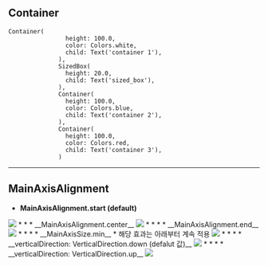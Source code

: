 ## Container
```
Container(
                height: 100.0,
                color: Colors.white,
                child: Text('container 1'),
              ),
              SizedBox(
                height: 20.0,
                child: Text('sized_box'),
              ),
              Container(
                height: 100.0,
                color: Colors.blue,
                child: Text('container 2'),
              ),
              Container(
                height: 100.0,
                color: Colors.red,
                child: Text('container 3'),
              )
```
* * *   
## MainAxisAlignment
* __MainAxisAlignment.start (default)__      
<img src="https://user-images.githubusercontent.com/33628588/100632280-ffbe9a80-336f-11eb-84a5-959e347733f0.png">
* * *   
__MainAxisAlignment.center__   
<img src="https://user-images.githubusercontent.com/33628588/100634149-457c6280-3372-11eb-8dfc-6a461937ef9e.png">
* * *   
* __MainAxisAlignment.end__   
<img src="https://user-images.githubusercontent.com/33628588/100634373-93916600-3372-11eb-8a7e-d8d87ce3da29.png">
* * *   
* __MainAxisSize.min__   * 해당 효과는 아래부터 계속 적용
<img src="https://user-images.githubusercontent.com/33628588/100633177-174a5300-3371-11eb-9fab-b3389f86f0bd.png">
* * *   
* __verticalDirection: VerticalDirection.down (defalut 값)__   
<img src="https://user-images.githubusercontent.com/33628588/100633541-8f187d80-3371-11eb-9989-3c7319a6edf8.png">
* * *   
* __verticalDirection: VerticalDirection.up__   
<img src="https://user-images.githubusercontent.com/33628588/100633541-8f187d80-3371-11eb-9989-3c7319a6edf8.png">
